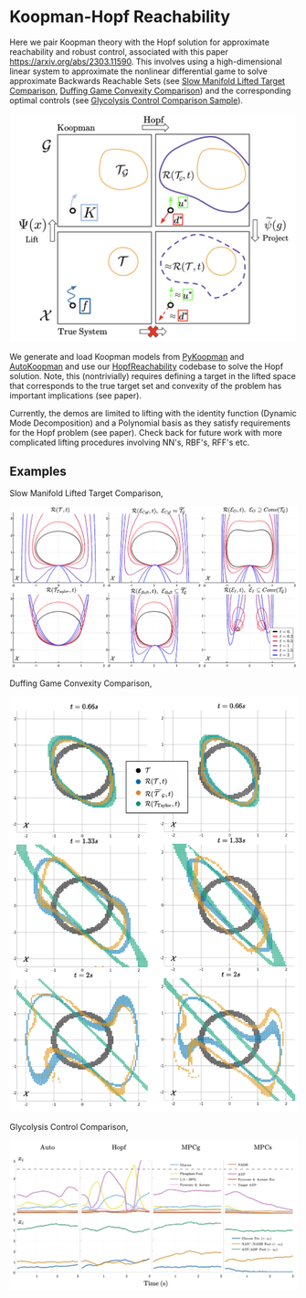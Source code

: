 # Koopman-Hopf Reachability 

Here we pair Koopman theory with the Hopf solution for approximate reachability and robust control, associated with this paper https://arxiv.org/abs/2303.11590. This involves using a high-dimensional linear system to approximate the nonlinear differential game to solve approximate Backwards Reachable Sets (see [Slow Manifold Lifted Target Comparison](./SlowManifold_Target_Comparison.jl), [Duffing Game Convexity Comparison](./Duffing_BRS_Comparison.jl)) and the corresponding optimal controls (see [Glycolysis Control Comparison Sample](./Glycolysis_Control_Comparison.jl)).

<p align="center">
  <img src="./abstract_graphic.png" width="500">
</p>

We generate and load Koopman models from [PyKoopman](https://github.com/dynamicslab/pykoopman) and [AutoKoopman](https://github.com/EthanJamesLew/AutoKoopman) and use our [HopfReachability](https://github.com/UCSD-SASLab/HopfReachability) codebase to solve the Hopf solution. Note, this (nontrivially) requires defining a target in the lifted space that corresponds to the true target set and convexity of the problem has important implications (see paper).

Currently, the demos are limited to lifting with the identity function (Dynamic Mode Decomposition) and a Polynomial basis as they satisfy requirements for the Hopf problem (see paper). Check back for future work with more complicated lifting procedures involving NN's, RBF's, RFF's etc.

## Examples

Slow Manifold Lifted Target Comparison,
<p align="center">
  <img src="./SlowManifold_Contours.jpg">
</p>

Duffing Game Convexity Comparison,
<p align="center">
  <img src="./Duffing_BRS.jpg" width="700">
</p>

Glycolysis Control Comparison,
<p align="center">
  <img src="./Glycolysis_Control_Comparison_Sample.png">
</p>
